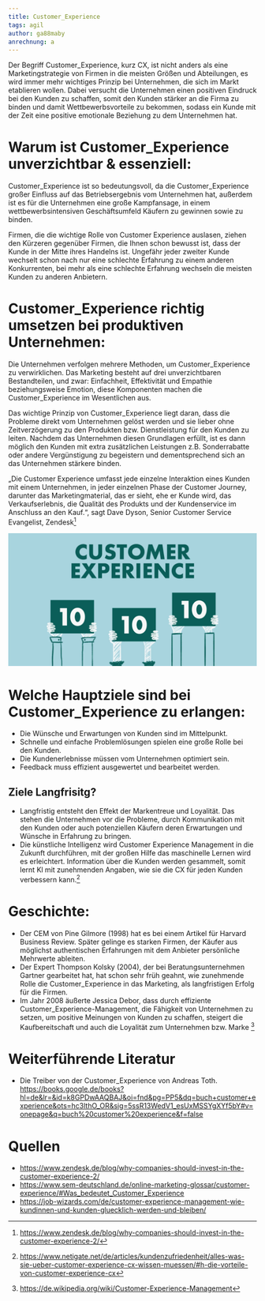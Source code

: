 ```yaml
---
title: Customer_Experience
tags: agil
author: ga88maby
anrechnung: a
---
```


Der Begriff Customer_Experience, kurz CX, ist nicht anders als eine Marketingstrategie von Firmen in die meisten Größen und Abteilungen, es wird immer mehr wichtiges Prinzip bei Unternehmen, die sich im Markt etablieren wollen. Dabei versucht die Unternehmen einen positiven Eindruck bei den Kunden zu schaffen, somit den Kunden stärker an die Firma zu binden und damit Wettbewerbsvorteile zu bekommen, sodass ein Kunde mit der Zeit eine positive emotionale Beziehung zu dem Unternehmen hat. 


# Warum ist Customer_Experience unverzichtbar & essenziell:

Customer_Experience ist so bedeutungsvoll, da die Customer_Experience großer Einfluss auf das Betriebsergebnis vom Unternehmen hat, außerdem ist es für die Unternehmen eine große Kampfansage, in einem wettbewerbsintensiven Geschäftsumfeld Käufern zu gewinnen sowie zu binden. 

Firmen, die die wichtige Rolle von Customer Experience auslasen, ziehen den Kürzeren gegenüber Firmen, die Ihnen schon bewusst ist, dass der Kunde in der Mitte ihres Handelns ist. Ungefähr jeder zweiter Kunde wechselt schon nach nur eine schlechte Erfahrung zu einem anderen Konkurrenten, bei mehr als eine schlechte Erfahrung wechseln die meisten Kunden zu anderen Anbietern.

# Customer_Experience richtig umsetzen bei produktiven Unternehmen:
Die Unternehmen verfolgen mehrere Methoden, um Customer_Experience zu verwirklichen. Das Marketing besteht auf drei unverzichtbaren Bestandteilen, und zwar:  Einfachheit, Effektivität und Empathie beziehungsweise Emotion, diese Komponenten machen die Customer_Experience im Wesentlichen aus.

Das wichtige Prinzip von Customer_Experience liegt daran, dass die Probleme direkt vom Unternehmen gelöst werden und sie lieber ohne Zeitverzögerung zu den Produkten bzw. Dienstleistung für den Kunden zu leiten. Nachdem das Unternehmen diesen Grundlagen erfüllt, ist es dann möglich den Kunden mit extra zusätzlichen Leistungen z.B. Sonderrabatte oder andere Vergünstigung zu begeistern und dementsprechend sich an das Unternehmen stärkere binden.

„Die Customer Experience umfasst jede einzelne Interaktion eines Kunden mit einem Unternehmen, in jeder einzelnen Phase der Customer Journey, darunter das Marketingmaterial, das er sieht, ehe er Kunde wird, das Verkaufserlebnis, die Qualität des Produkts und der Kundenservice im Anschluss an den Kauf.“, sagt Dave Dyson, Senior Customer Service Evangelist, Zendesk[^1]


![Beispielabbildung](Customer_Experience/Customer_Experience.png)



# Welche Hauptziele sind bei Customer_Experience zu erlangen:
* Die Wünsche und Erwartungen von Kunden sind im Mittelpunkt.
* Schnelle und einfache Problemlösungen spielen eine große Rolle bei den Kunden.
* Die Kundenerlebnisse müssen vom Unternehmen optimiert sein.
* Feedback muss effizient ausgewertet und bearbeitet werden. 

## Ziele Langfrisitg?
* Langfristig entsteht den Effekt der Markentreue und Loyalität. Das stehen die Unternehmen vor die Probleme, durch Kommunikation mit den Kunden oder auch potenziellen Käufern deren Erwartungen und Wünsche in Erfahrung zu bringen.
* Die künstliche Intelligenz wird Customer Experience Management in die Zukunft durchführen, mit der großen Hilfe das maschinelle Lernen wird es erleichtert. Information über die Kunden werden gesammelt, somit lernt Kl mit zunehmenden Angaben, wie sie die CX für jeden Kunden verbessern kann.[^2]


# Geschichte:
* Der CEM von Pine Gilmore (1998) hat es bei einem Artikel für Harvard Business Review. Später gelinge es starken Firmen, der Käufer aus möglichst authentischen Erfahrungen mit dem Anbieter persönliche Mehrwerte ableiten.
* Der Expert Thompson Kolsky (2004), der bei Beratungsunternehmen Gartner gearbeitet hat, hat schon sehr früh geahnt, wie zunehmende Rolle die Customer_Experience in das Marketing, als langfristigen Erfolg für die Firmen.
* Im Jahr 2008 äußerte Jessica Debor, dass durch effiziente Customer_Experience-Management, die Fähigkeit von Unternehmen zu setzen, um positive Meinungen von Kunden zu schaffen, steigert die Kaufbereitschaft und auch die Loyalität zum Unternehmen bzw. Marke [^3]



# Weiterführende Literatur

* Die Treiber von der Customer_Experience von Andreas Toth. https://books.google.de/books?hl=de&lr=&id=k8GPDwAAQBAJ&oi=fnd&pg=PP5&dq=buch+customer+experience&ots=hc3lthO_OR&sig=5ssR13WedV1_esUxMSSYgXYf5bY#v=onepage&q=buch%20customer%20experience&f=false

# Quellen

[^1]: https://www.zendesk.de/blog/why-companies-should-invest-in-the-customer-experience-2/
[^2]: https://www.netigate.net/de/articles/kundenzufriedenheit/alles-was-sie-ueber-customer-experience-cx-wissen-muessen/#h-die-vorteile-von-customer-experience-cx
[^3]: https://de.wikipedia.org/wiki/Customer-Experience-Management
*  https://www.zendesk.de/blog/why-companies-should-invest-in-the-customer-experience-2/
*  https://www.sem-deutschland.de/online-marketing-glossar/customer-experience/#Was_bedeutet_Customer_Experience
*  https://job-wizards.com/de/customer-experience-management-wie-kundinnen-und-kunden-gluecklich-werden-und-bleiben/

